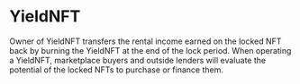 # YieldNFT

Owner of YieldNFT transfers the rental income earned on the locked NFT back by burning the YieldNFT at the end of the lock period. When operating a YieldNFT, marketplace buyers and outside lenders will evaluate the potential of the locked NFTs to purchase or finance them.
